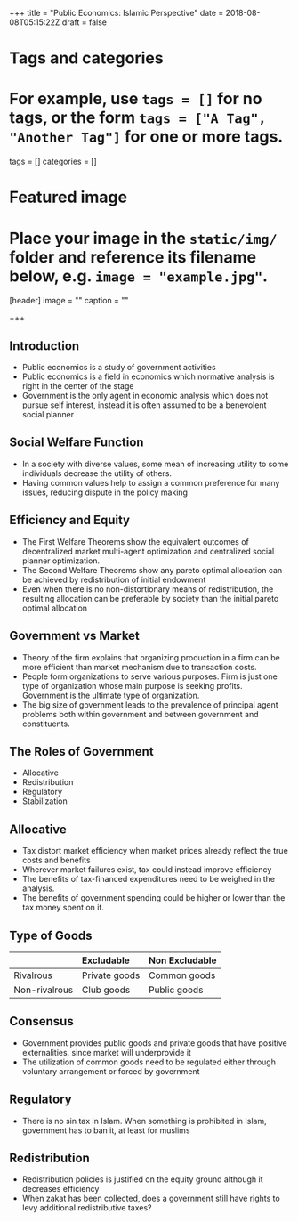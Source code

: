 +++
title = "Public Economics: Islamic Perspective"
date = 2018-08-08T05:15:22Z
draft = false

# Tags and categories
# For example, use `tags = []` for no tags, or the form `tags = ["A Tag", "Another Tag"]` for one or more tags.
tags = []
categories = []

# Featured image
# Place your image in the `static/img/` folder and reference its filename below, e.g. `image = "example.jpg"`.
[header]
image = ""
caption = ""

+++

## Introduction
- Public economics is a study of government activities
- Public economics is a field in economics which normative analysis is right in the center of the stage
- Government is the only agent in economic analysis which does not pursue self interest, instead it is often assumed to be a benevolent social planner


## Social Welfare Function
- In a society with diverse values, some mean of increasing utility to some individuals decrease the utility of others.
- Having common values help to assign a common preference for many issues, reducing dispute in the policy making


## Efficiency and Equity
- The First Welfare Theorems show the equivalent outcomes of decentralized market multi-agent optimization and centralized social planner optimization. 
- The Second Welfare Theorems show any pareto optimal allocation can be achieved by redistribution of initial endowment
- Even when there is no non-distortionary means of redistribution, the resulting allocation can be preferable by society than the initial pareto optimal allocation



## Government vs Market
- Theory of the firm explains that organizing production in a firm can be more efficient than market mechanism due to transaction costs.
- People form organizations to serve various purposes. Firm is just one type of organization whose main purpose is seeking profits. Government is the ultimate type of organization.
- The big size of government leads to the prevalence of principal agent problems both within government and between government and constituents.


## The Roles of Government
- Allocative
- Redistribution
- Regulatory 
- Stabilization



## Allocative
- Tax distort market efficiency when market prices already reflect the true costs and benefits
- Wherever market failures exist, tax could instead improve efficiency
- The benefits of tax-financed expenditures need to be weighed in the analysis. 
- The benefits of government spending could be higher or lower than the tax money spent on it. 



## Type of Goods

|               | Excludable    | Non Excludable |
| :------------ | :------------ | :------------- |
| Rivalrous     | Private goods | Common goods   |
| Non-rivalrous | Club goods    | Public goods   |


## Consensus
- Government provides public goods and private goods that have positive externalities, since market will underprovide it
- The utilization of common goods need to be regulated either through voluntary arrangement or forced by government


## Regulatory
- There is no sin tax in Islam. When something is prohibited in Islam, government has to ban it, at least for muslims

## Redistribution
- Redistribution policies is justified on the equity ground although it decreases efficiency
- When zakat has been collected, does a government still have rights to levy additional redistributive taxes? 
